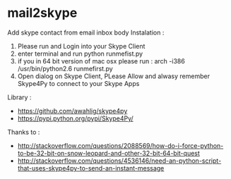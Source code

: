 # mail2skype
Add skype contact from email inbox body
Instalation :
 1. Please run and Login into your Skype Client
 2. enter terminal and run python runmefist.py
 3. if you in 64 bit version of mac osx please run : arch -i386 /usr/bin/python2.6 runmefirst.py
 4. Open dialog on Skype Client, PLease Allow and alwasy remember Skype4Py to connect to your Skype Apps

Library :
 * https://github.com/awahlig/skype4py
 * https://pypi.python.org/pypi/Skype4Py/

Thanks to :
 * http://stackoverflow.com/questions/2088569/how-do-i-force-python-to-be-32-bit-on-snow-leopard-and-other-32-bit-64-bit-quest
 * http://stackoverflow.com/questions/4536146/need-an-python-script-that-uses-skype4py-to-send-an-instant-message

